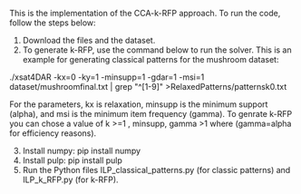 This is the implementation of the CCA-k-RFP approach. To run the code, follow the steps below:
1) Download the files and the dataset.
2) To generate k-RFP, use the command below to run the solver. This is an example for generating classical patterns for the mushroom dataset:

./xsat4DAR -kx=0 -ky=1 -minsupp=1  -gdar=1 -msi=1 dataset/mushroomfinal.txt | grep "^[1-9]" >RelaxedPatterns/patternsk0.txt

For the parameters, kx is relaxation, minsupp is the minimum support (alpha), and msi is the minimum item frequency (gamma).
To genrate k-RFP you can chose a value of k >=1 , minsupp, gamma >1   where (gamma=alpha for efficiency reasons).

3) Install numpy: pip install numpy
4) Install pulp: pip install pulp
5) Run the Python files ILP_classical_patterns.py (for classic patterns) and ILP_k_RFP.py (for k-RFP).
